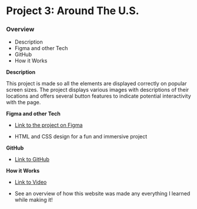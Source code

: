 # Project 3: Around The U.S.

### Overview

- Description
- Figma and other Tech
- GitHub
- How it Works

**Description**

This project is made so all the elements are displayed correctly on popular screen sizes. The project displays various images with descriptions of their locations and offers several button features to indicate potential interactivity with the page.

**Figma and other Tech**

- [Link to the project on Figma](https://www.figma.com/file/ii4xxsJ0ghevUOcssTlHZv/Sprint-3%3A-Around-the-US?node-id=0%3A1)

- HTML and CSS design for a fun and immersive project

**GitHub**

- [Link to GitHub](https://lo-hill.github.io/se_project_aroundtheus/)


**How it Works**

- [Link to Video](https://drive.google.com/file/d/1QbqmQs4geGSUTRJYg-BAQosHhUgZ1ioU/view?usp=sharing)

- See an overview of how this website was made any everything I learned while making it!
